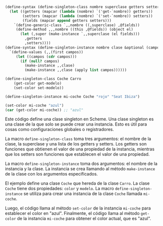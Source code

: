 ```scheme
(define-syntax (define-singleton-class nombre superclase getters setters)
  (let ((getters (mapcar (lambda (nombre) `('get-`nombre)) getters))
        (setters (mapcar (lambda (nombre) `('set-`nombre)) setters))
        (fields (mapcar append getters setters)))
    `(define-generic-class `,,nombre ((,superclase) ,@fields))
     (define-method ,,,nombre ((this ,@fields)) (object el)
       (let (,super (make-instance `,,superclase (el fields)))
         ,getters
         ,setters))))
(define-syntax (define-singleton-instance nombre clase &optional (campos ...))
  `(define-values (,,(first campos))
     (let ((campos (cdr campos)))
       (if (null? campos)
         (make-instance ,,clase)
         (make-instance ,,clase (apply list campos))))))

(define-singleton-class Coche Carro
    (get-color get-modelo)
    (set-color set-modelo))

(define-singleton-instance mi-coche Coche "rojo" "Seat Ibiza")

(set-color mi-coche "azul")
(car (get-color mi-coche)) ;; "azul"
```

Este código define una clase singleton en Scheme. Una clase singleton es una clase de la que solo se puede crear una instancia. Esto es útil para cosas como configuraciones globales o registradores.

La macro `define-singleton-class` toma tres argumentos: el nombre de la clase, la superclase y una lista de los getters y setters. Los getters son funciones que obtienen el valor de una propiedad de la instancia, mientras que los setters son funciones que establecen el valor de una propiedad.

La macro `define-singleton-instance` toma dos argumentos: el nombre de la instancia y la clase. La instancia se crea llamando al método `make-instance` de la clase con los argumentos especificados.

El ejemplo define una clase `Coche` que hereda de la clase `Carro`. La clase `Coche` tiene dos propiedades: `color` y `modelo`. La macro `define-singleton-instance` se utiliza para crear una instancia de la clase `Coche` llamada `mi-coche`.

Luego, el código llama al método `set-color` de la instancia `mi-coche` para establecer el color en "azul". Finalmente, el código llama al método `get-color` de la instancia `mi-coche` para obtener el color actual, que es "azul".